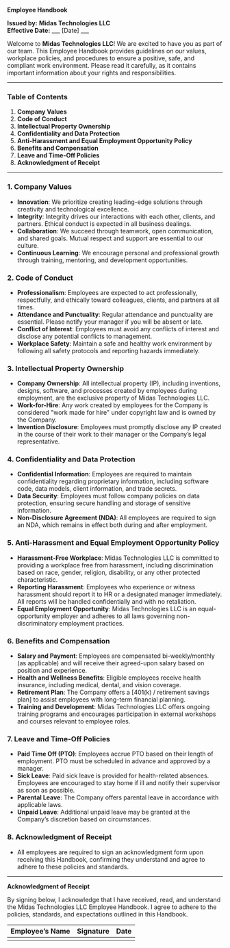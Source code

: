 **Employee Handbook**

**Issued by:** **Midas Technologies LLC**  
**Effective Date:** ___ [Date] ___  

Welcome to **Midas Technologies LLC**! We are excited to have you as part of our team. This Employee Handbook provides guidelines on our values, workplace policies, and procedures to ensure a positive, safe, and compliant work environment. Please read it carefully, as it contains important information about your rights and responsibilities.

---

### Table of Contents
1. **Company Values**
2. **Code of Conduct**
3. **Intellectual Property Ownership**
4. **Confidentiality and Data Protection**
5. **Anti-Harassment and Equal Employment Opportunity Policy**
6. **Benefits and Compensation**
7. **Leave and Time-Off Policies**
8. **Acknowledgment of Receipt**

---

### 1. **Company Values**
   - **Innovation**: We prioritize creating leading-edge solutions through creativity and technological excellence.
   - **Integrity**: Integrity drives our interactions with each other, clients, and partners. Ethical conduct is expected in all business dealings.
   - **Collaboration**: We succeed through teamwork, open communication, and shared goals. Mutual respect and support are essential to our culture.
   - **Continuous Learning**: We encourage personal and professional growth through training, mentoring, and development opportunities.

### 2. **Code of Conduct**
   - **Professionalism**: Employees are expected to act professionally, respectfully, and ethically toward colleagues, clients, and partners at all times.
   - **Attendance and Punctuality**: Regular attendance and punctuality are essential. Please notify your manager if you will be absent or late.
   - **Conflict of Interest**: Employees must avoid any conflicts of interest and disclose any potential conflicts to management.
   - **Workplace Safety**: Maintain a safe and healthy work environment by following all safety protocols and reporting hazards immediately.

### 3. **Intellectual Property Ownership**
   - **Company Ownership**: All intellectual property (IP), including inventions, designs, software, and processes created by employees during employment, are the exclusive property of Midas Technologies LLC.
   - **Work-for-Hire**: Any work created by employees for the Company is considered "work made for hire" under copyright law and is owned by the Company.
   - **Invention Disclosure**: Employees must promptly disclose any IP created in the course of their work to their manager or the Company’s legal representative.

### 4. **Confidentiality and Data Protection**
   - **Confidential Information**: Employees are required to maintain confidentiality regarding proprietary information, including software code, data models, client information, and trade secrets.
   - **Data Security**: Employees must follow company policies on data protection, ensuring secure handling and storage of sensitive information.
   - **Non-Disclosure Agreement (NDA)**: All employees are required to sign an NDA, which remains in effect both during and after employment.

### 5. **Anti-Harassment and Equal Employment Opportunity Policy**
   - **Harassment-Free Workplace**: Midas Technologies LLC is committed to providing a workplace free from harassment, including discrimination based on race, gender, religion, disability, or any other protected characteristic.
   - **Reporting Harassment**: Employees who experience or witness harassment should report it to HR or a designated manager immediately. All reports will be handled confidentially and with no retaliation.
   - **Equal Employment Opportunity**: Midas Technologies LLC is an equal-opportunity employer and adheres to all laws governing non-discriminatory employment practices.

### 6. **Benefits and Compensation**
   - **Salary and Payment**: Employees are compensated bi-weekly/monthly (as applicable) and will receive their agreed-upon salary based on position and experience.
   - **Health and Wellness Benefits**: Eligible employees receive health insurance, including medical, dental, and vision coverage.
   - **Retirement Plan**: The Company offers a [401(k) / retirement savings plan] to assist employees with long-term financial planning.
   - **Training and Development**: Midas Technologies LLC offers ongoing training programs and encourages participation in external workshops and courses relevant to employee roles.

### 7. **Leave and Time-Off Policies**
   - **Paid Time Off (PTO)**: Employees accrue PTO based on their length of employment. PTO must be scheduled in advance and approved by a manager.
   - **Sick Leave**: Paid sick leave is provided for health-related absences. Employees are encouraged to stay home if ill and notify their supervisor as soon as possible.
   - **Parental Leave**: The Company offers parental leave in accordance with applicable laws.
   - **Unpaid Leave**: Additional unpaid leave may be granted at the Company’s discretion based on circumstances.

### 8. **Acknowledgment of Receipt**
   - All employees are required to sign an acknowledgment form upon receiving this Handbook, confirming they understand and agree to adhere to these policies and standards.

---

**Acknowledgment of Receipt**

By signing below, I acknowledge that I have received, read, and understand the Midas Technologies LLC Employee Handbook. I agree to adhere to the policies, standards, and expectations outlined in this Handbook.

| **Employee’s Name**  | **Signature** | **Date** |
|----------------------|---------------|----------|
|                      |               |          |

